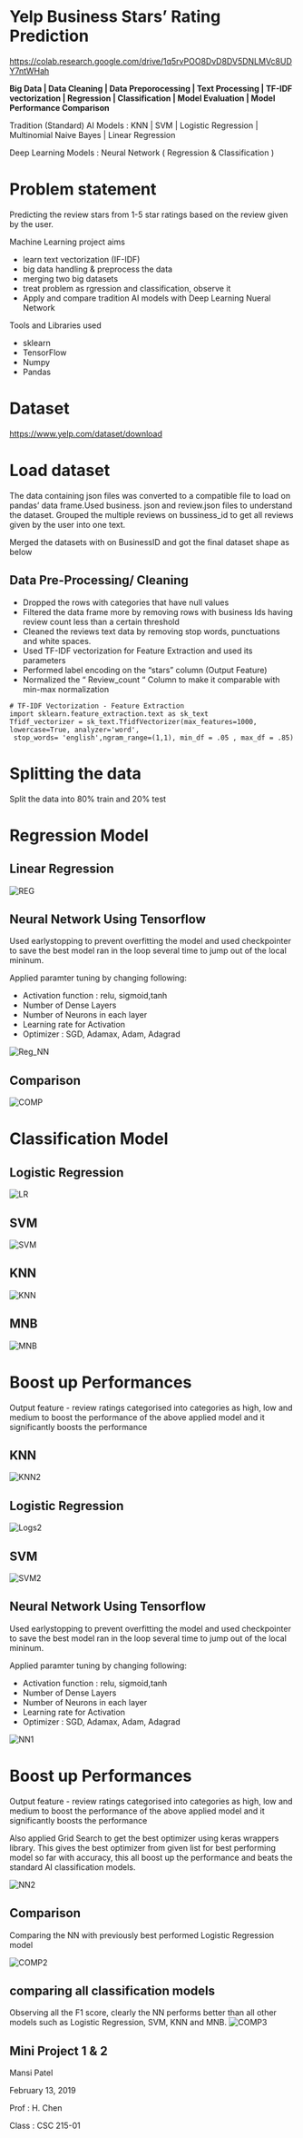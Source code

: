 # Yelp Business Stars’ Rating Prediction
https://colab.research.google.com/drive/1q5rvPOO8DvD8DV5DNLMVc8UDY7ntWHah

**Big Data | Data Cleaning | Data Preporocessing | Text Processing | TF-IDF vectorization |  Regression | Classification | Model Evaluation | Model Performance Comparison**


 Tradition (Standard) AI Models : KNN | SVM | Logistic Regression | Multinomial Naive Bayes | Linear Regression 
 
 Deep Learning Models : Neural Network ( Regression & Classification )

# Problem statement
Predicting the review stars from 1-5 star ratings based on the review given by the user.

Machine Learning project aims

*  learn text vectorization (IF-IDF)
* big data handling & preprocess the data
*  merging two big datasets
*  treat problem as rgression and classification, observe it
* Apply and compare tradition AI models with Deep Learning Nueral Network

Tools and Libraries used
* sklearn
* TensorFlow
* Numpy
* Pandas


# Dataset
https://www.yelp.com/dataset/download
# Load dataset
The data containing json files was converted to a compatible file to load on pandas’ data frame.Used business. json and review.json files to understand the dataset.
Grouped the multiple reviews on bussiness_id to get all reviews given by the user into one text.

Merged the datasets with on BusinessID and got the final dataset shape as below

##    Data Pre-Processing/ Cleaning

* Dropped the rows with categories that have null values
* Filtered the data frame more by removing rows with business Ids having review count less than
a certain threshold
* Cleaned the reviews text data by removing stop words, punctuations and white spaces.
* Used TF-IDF vectorization for Feature Extraction and used its parameters 
* Performed label encoding on the “stars” column (Output Feature)
* Normalized the “ Review_count “ Column to make it comparable with min-max normalization

```
# TF-IDF Vectorization - Feature Extraction
import sklearn.feature_extraction.text as sk_text
Tfidf_vectorizer = sk_text.TfidfVectorizer(max_features=1000, lowercase=True, analyzer='word',
 stop_words= 'english',ngram_range=(1,1), min_df = .05 , max_df = .85)
 ```
 # Splitting the data 
 Split the data into 80% train and 20% test
 # Regression Model

## Linear Regression
![](https://github.com/mansipatel2508/Yelp-Review-Stars-Prediction-with-Machine-Learning/blob/master/images/Reg.png "REG")
## Neural Network Using Tensorflow

Used earlystopping to prevent overfitting the model and used checkpointer to save the best model ran in the loop several time to jump out of the local mininum.

Applied paramter tuning by changing following:

* Activation function : relu, sigmoid,tanh
* Number of Dense Layers
* Number of Neurons in each layer
* Learning rate for Activation
* Optimizer : SGD, Adamax, Adam, Adagrad

![](https://github.com/mansipatel2508/Yelp-Review-Stars-Prediction-with-Machine-Learning/blob/master/images/Reg_NN.png "Reg_NN")

## Comparison
![](https://github.com/mansipatel2508/Yelp-Review-Stars-Prediction-with-Machine-Learning/blob/master/images/Comparison.png "COMP")
# Classification Model
## Logistic Regression
![](https://github.com/mansipatel2508/Yelp-Review-Stars-Prediction-with-Machine-Learning/blob/master/images/LR.png "LR")
## SVM
![](https://github.com/mansipatel2508/Yelp-Review-Stars-Prediction-with-Machine-Learning/blob/master/images/SVM.PNG "SVM")
## KNN
![](https://github.com/mansipatel2508/Yelp-Review-Stars-Prediction-with-Machine-Learning/blob/master/images/KNN.png "KNN")
## MNB
![](https://github.com/mansipatel2508/Yelp-Review-Stars-Prediction-with-Machine-Learning/blob/master/images/MNB.png "MNB")

# Boost up Performances
Output feature - review ratings categorised into categories as high, low and medium to boost the performance of the above applied model and it significantly boosts the performance
## KNN
![](https://github.com/mansipatel2508/Yelp-Review-Stars-Prediction-with-Machine-Learning/blob/master/images/KNN2.png "KNN2")
## Logistic Regression
![](https://github.com/mansipatel2508/Yelp-Review-Stars-Prediction-with-Machine-Learning/blob/master/images/Logs2.png "Logs2")
## SVM
![](https://github.com/mansipatel2508/Yelp-Review-Stars-Prediction-with-Machine-Learning/blob/master/images/SVM2.png "SVM2")

## Neural Network Using Tensorflow

Used earlystopping to prevent overfitting the model and used checkpointer to save the best model ran in the loop several time to jump out of the local mininum.

Applied paramter tuning by changing following:

* Activation function : relu, sigmoid,tanh
* Number of Dense Layers
* Number of Neurons in each layer
* Learning rate for Activation
* Optimizer : SGD, Adamax, Adam, Adagrad

![](https://github.com/mansipatel2508/Yelp-Review-Stars-Prediction-with-Machine-Learning/blob/master/images/NN1.png "NN1")

# Boost up Performances
Output feature - review ratings categorised into categories as high, low and medium to boost the performance of the above applied model and it significantly boosts the performance

Also applied Grid Search to get the best optimizer using keras wrappers library. This gives the best optimizer from given list for best performing model so far with accuracy, this all boost up the performance and beats the standard AI classification models.


![](https://github.com/mansipatel2508/Yelp-Review-Stars-Prediction-with-Machine-Learning/blob/master/images/NN2.png "NN2")

## Comparison
Comparing the NN with previously best performed Logistic Regression model

![](https://github.com/mansipatel2508/Yelp-Review-Stars-Prediction-with-Machine-Learning/blob/master/images/COMP2.png "COMP2")
## comparing all classification models
Observing all the F1 score, clearly the NN performs better than all other models such as Logistic Regression, SVM, KNN and MNB.
![](https://github.com/mansipatel2508/Yelp-Review-Stars-Prediction-with-Machine-Learning/blob/master/images/COMP3.png "COMP3")


## Mini Project 1 & 2
Mansi Patel

February 13, 2019

Prof : H. Chen

Class : CSC 215-01

